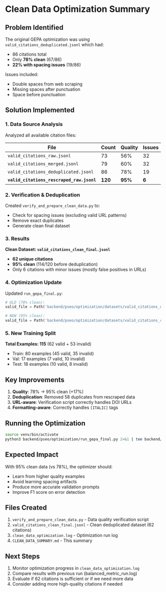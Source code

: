 # Clean Data Optimization Summary

## Problem Identified

The original GEPA optimization was using `valid_citations_deduplicated.jsonl` which had:
- 86 citations total
- Only **78% clean** (67/86)
- **22% with spacing issues** (19/86)

Issues included:
- Double spaces from web scraping
- Missing spaces after punctuation
- Space before punctuation

## Solution Implemented

### 1. Data Source Analysis

Analyzed all available citation files:

| File | Count | Quality | Issues |
|------|-------|---------|---------|
| `valid_citations_raw.jsonl` | 73 | 56% | 32 |
| `valid_citations_merged.jsonl` | 79 | 60% | 32 |
| `valid_citations_deduplicated.jsonl` | 86 | 78% | 19 |
| **`valid_citations_rescraped_raw.jsonl`** | **120** | **95%** | **6** |

### 2. Verification & Deduplication

Created `verify_and_prepare_clean_data.py` to:
- Check for spacing issues (excluding valid URL patterns)
- Remove exact duplicates
- Generate clean final dataset

### 3. Results

**Clean Dataset: `valid_citations_clean_final.jsonl`**
- **62 unique citations**
- **95% clean** (114/120 before deduplication)
- Only 6 citations with minor issues (mostly false positives in URLs)

### 4. Optimization Update

Updated `run_gepa_final.py`:
```python
# OLD (78% clean):
valid_file = Path('backend/pseo/optimization/datasets/valid_citations_deduplicated.jsonl')

# NEW (95% clean):
valid_file = Path('backend/pseo/optimization/datasets/valid_citations_clean_final.jsonl')
```

### 5. New Training Split

**Total Examples: 115** (62 valid + 53 invalid)
- Train: 80 examples (45 valid, 35 invalid)
- Val: 17 examples (7 valid, 10 invalid)
- Test: 18 examples (10 valid, 8 invalid)

## Key Improvements

1. **Quality**: 78% → 95% clean (+17%)
2. **Deduplication**: Removed 58 duplicates from rescraped data
3. **URL-aware**: Verification script correctly handles DOI URLs
4. **Formatting-aware**: Correctly handles `[ITALIC]` tags

## Running the Optimization

```bash
source venv/bin/activate
python3 backend/pseo/optimization/run_gepa_final.py 2>&1 | tee backend/pseo/optimization/clean_data_optimization.log
```

## Expected Impact

With 95% clean data (vs 78%), the optimizer should:
- Learn from higher quality examples
- Avoid learning spacing artifacts
- Produce more accurate validation prompts
- Improve F1 score on error detection

## Files Created

1. `verify_and_prepare_clean_data.py` - Data quality verification script
2. `valid_citations_clean_final.jsonl` - Clean deduplicated dataset (62 citations)
3. `clean_data_optimization.log` - Optimization run log
4. `CLEAN_DATA_SUMMARY.md` - This summary

## Next Steps

1. Monitor optimization progress in `clean_data_optimization.log`
2. Compare results with previous run (balanced_metric_run.log)
3. Evaluate if 62 citations is sufficient or if we need more data
4. Consider adding more high-quality citations if needed
